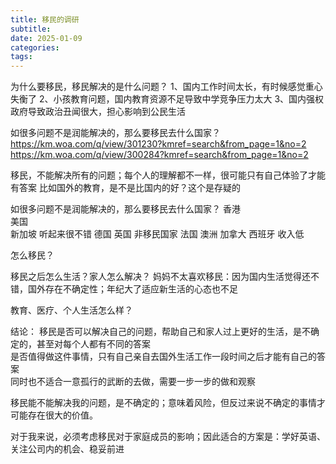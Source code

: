 ```yaml
---
title: 移民的调研
subtitle: 
date: 2025-01-09
categories: 
tags: 
---
```


为什么要移民，移民解决的是什么问题？
1、国内工作时间太长，有时候感觉重心失衡了
2、小孩教育问题，国内教育资源不足导致中学竞争压力太大
3、国内强权政府导致政治丑闻很大，担心影响到公民生活


如很多问题不是润能解决的，那么要移民去什么国家？
https://km.woa.com/q/view/301230?kmref=search&from_page=1&no=2
https://km.woa.com/q/view/300284?kmref=search&from_page=1&no=2

移民，不能解决所有的问题；每个人的理解都不一样，很可能只有自己体验了才能有答案
比如国外的教育，是不是比国内的好？这个是存疑的


如很多问题不是润能解决的，那么要移民去什么国家？
香港  
美国  
新加坡  听起来很不错
德国
英国  非移民国家
法国
澳洲
加拿大
西班牙  收入低

怎么移民？

移民之后怎么生活？家人怎么解决？
妈妈不太喜欢移民：因为国内生活觉得还不错，国外存在不确定性；年纪大了适应新生活的心态也不足


教育、医疗、个人生活怎么样？


结论：
移民是否可以解决自己的问题，帮助自己和家人过上更好的生活，是不确定的，甚至对每个人都有不同的答案  
是否值得做这件事情，只有自己亲自去国外生活工作一段时间之后才能有自己的答案  
同时也不适合一意孤行的武断的去做，需要一步一步的做和观察

移民能不能解决我的问题，是不确定的；意味着风险，但反过来说不确定的事情才可能存在很大的价值。

对于我来说，必须考虑移民对于家庭成员的影响；因此适合的方案是：学好英语、关注公司内的机会、稳妥前进

